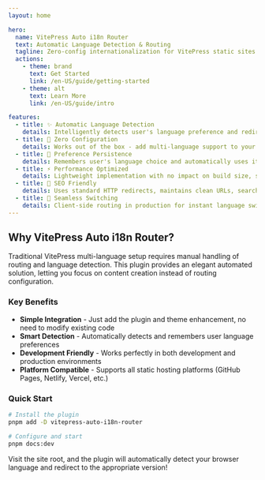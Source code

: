 ```yaml
---
layout: home

hero:
  name: VitePress Auto i18n Router
  text: Automatic Language Detection & Routing
  tagline: Zero-config internationalization for VitePress static sites
  actions:
    - theme: brand
      text: Get Started
      link: /en-US/guide/getting-started
    - theme: alt
      text: Learn More
      link: /en-US/guide/intro

features:
  - title: ✨ Automatic Language Detection
    details: Intelligently detects user's language preference and redirects to the appropriate version
  - title: 🚀 Zero Configuration
    details: Works out of the box - add multi-language support to your VitePress site in just 3 steps
  - title: 💾 Preference Persistence
    details: Remembers user's language choice and automatically uses it on next visit
  - title: ⚡ Performance Optimized
    details: Lightweight implementation with no impact on build size, supports both SSG and SPA modes
  - title: 🎯 SEO Friendly
    details: Uses standard HTTP redirects, maintains clean URLs, search engine friendly
  - title: 🔄 Seamless Switching
    details: Client-side routing in production for instant language switching without page refresh
---
```


## Why VitePress Auto i18n Router?

Traditional VitePress multi-language setup requires manual handling of routing and language detection. This plugin provides an elegant automated solution, letting you focus on content creation instead of routing configuration.

### Key Benefits

- **Simple Integration** - Just add the plugin and theme enhancement, no need to modify existing code
- **Smart Detection** - Automatically detects and remembers user language preferences
- **Development Friendly** - Works perfectly in both development and production environments
- **Platform Compatible** - Supports all static hosting platforms (GitHub Pages, Netlify, Vercel, etc.)

### Quick Start

```bash
# Install the plugin
pnpm add -D vitepress-auto-i18n-router

# Configure and start
pnpm docs:dev
```

Visit the site root, and the plugin will automatically detect your browser language and redirect to the appropriate version!